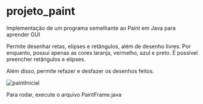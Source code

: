 # projeto_paint
Implementação de um programa semelhante ao Paint em Java para aprender GUI

Permite desenhar retas, elipses e retângulos, além de desenho livres.
Por enquanto, possui apenas as cores laranja, vermelho, azul e preto. É possível preencher retângulos e elipses.

Além disso, permite refazer e desfazer os desenhos feitos.

![paintInicial](https://github.com/JoaoVictor55/projeto_paint/assets/89023069/6e97efcd-3ac3-4f86-81e4-2576e92c6ba6)



Para rodar, execute o arquivo PaintFrame.java
